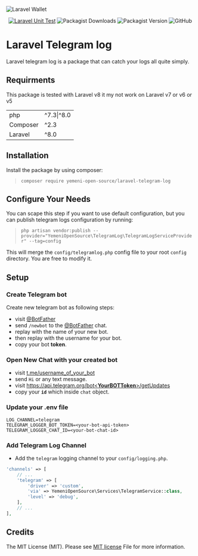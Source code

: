 ![Laravel Wallet](./images/yos-laravel-telegram-log.svg)

<div style="text-align: center;">

[![Laravel Unit Test](https://github.com/Yemeni-Open-Source/laravel-telegram-log/actions/workflows/laravel-unit-test.yml/badge.svg)](https://github.com/Yemeni-Open-Source/laravel-telegram-log/actions/workflows/laravel-unit-test.yml)
![Packagist Downloads](https://img.shields.io/packagist/dt/Yemeni-Open-Source/laravel-telegram-log?color=blue&label=Downloads&logo=packagist&logoColor=white)
![Packagist Version](https://img.shields.io/packagist/v/Yemeni-Open-Source/laravel-telegram-log?color=green&label=Version&logo=laravel&logoColor=white)
![GitHub](https://img.shields.io/github/license/Yemeni-Open-Source/laravel-telegram-log?logo=Open%20Source%20Initiative&label=License&logoColor=white&color=blueviolet)

</div>

# Laravel Telegram log

Laravel telegram log is a package that can catch your logs all quite simply.

## Requirments

This package is tested with Laravel v8 it my not work on Laravel v7 or v6 or v5

|||
|-|-|
|php| ^7.3&#124;^8.0|
|Composer| ^2.3|
|Laravel| ^8.0|

## Installation

Install the package by using composer:

> ```composer require yemeni-open-source/laravel-telegram-log```

## Configure Your Needs

You can scape this step if you want to use default configuration, but you can publish telegram logs configuration by running:

> ```php artisan vendor:publish --provider="YemeniOpenSource\TelegramLog\TelegramLogServiceProvider" --tag=config```

This will merge the ```config/telegramlog.php``` config file to your root ```config``` directory. You are free to modify it.

## Setup

### Create Telegram bot

Create new telegram bot as following steps:

- visit [@BotFather](https://telegram.me/BotFather)
- send ```/newbot``` to the [@BotFather](https://telegram.me/BotFather) chat.
- replay with the name of your new bot.
- then replay with the username for your bot.
- copy your bot **token**.

### Open New Chat with your created bot

- visit [t.me/username_of_your_bot](http://t.me/username_of_your_bot)
- send ```Hi``` or any text message.
- visit [https://api.telegram.org/bot<**YourBOTToken**>/getUpdates](https://api.telegram.org/bot<YourBOTToken>/getUpdates)
- copy your **```id```** which inside ```chat``` object.

### Update your .env file

```env
LOG_CHANNEL=telegram
TELEGRAM_LOGGER_BOT_TOKEN=<your-bot-api-token>
TELEGRAM_LOGGER_CHAT_ID=<your-bot-chat-id>
```

### Add Telegram Log Channel

- Add the ```telegram``` logging channel to your ```config/logging.php```.

```php
'channels' => [
    // ...
    'telegram' => [
        'driver' => 'custom',
        'via' => YemeniOpenSource\Services\TelegramService::class,
        'level' => 'debug',
    ],
    // ...
],
```

## Credits

The MIT License (MIT). Please see [MIT license](LICENSE) File for more information.
